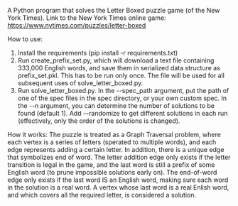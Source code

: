 A Python program that solves the Letter Boxed puzzle game (of the New York Times).
Link to the New York Times online game: https://www.nytimes.com/puzzles/letter-boxed

How to use:
1. Install the requirements (pip install -r requirements.txt)
2. Run create_prefix_set.py, which will download a text file containing 333,000 English words, and save them in serialized data structure as prefix_set.pkl.
   This has to be run only once. The file will be used for all subsequent uses of solve_letter_boxed.py.
3. Run solve_letter_boxed.py.
   In the --spec_path argument, put the path of one of the spec files in the spec directory, or your own custom spec.
   In the --n argument, you can determine the number of solutions to be found (default 1).
   Add --randomize to get different solutions in each run (effectively, only the order of the solutions is changed).

How it works:
The puzzle is treated as a Graph Traversal problem, where each vertex is a series of letters (sperated to multiple words), and each edge represents adding a certain letter.
In addition, there is a unique edge that symbolizes end of word.
The letter addition edge only exists if the letter transition is legal in the game, and the last word is still a prefix of some English word (to prune impossible solutions early on).
The end-of-word edge only exists if the last word IS an English word, making sure each word in the solution is a real word.
A vertex whose last word is a real Enlish word, and which covers all the required letter, is considered a solution.
